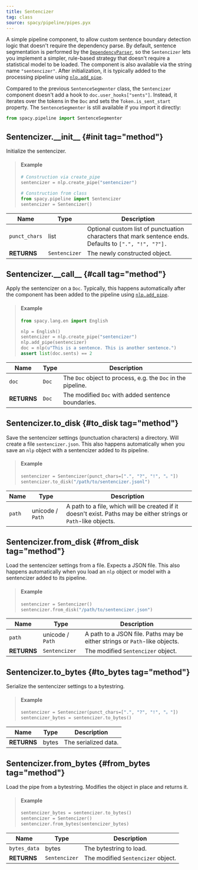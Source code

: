 ```yaml
---
title: Sentencizer
tag: class
source: spacy/pipeline/pipes.pyx
---
```


A simple pipeline component, to allow custom sentence boundary detection logic
that doesn't require the dependency parse. By default, sentence segmentation is
performed by the [`DependencyParser`](/api/dependencyparser), so the
`Sentencizer` lets you implement a simpler, rule-based strategy that doesn't
require a statistical model to be loaded. The component is also available via
the string name `"sentencizer"`. After initialization, it is typically added to
the processing pipeline using [`nlp.add_pipe`](/api/language#add_pipe).

<Infobox title="Important note" variant="warning">

Compared to the previous `SentenceSegmenter` class, the `Sentencizer` component
doesn't add a hook to `doc.user_hooks["sents"]`. Instead, it iterates over the
tokens in the `Doc` and sets the `Token.is_sent_start` property. The
`SentenceSegmenter` is still available if you import it directly:

```python
from spacy.pipeline import SentenceSegmenter
```

</Infobox>

## Sentencizer.\_\_init\_\_ {#init tag="method"}

Initialize the sentencizer.

> #### Example
>
> ```python
> # Construction via create_pipe
> sentencizer = nlp.create_pipe("sentencizer")
>
> # Construction from class
> from spacy.pipeline import Sentencizer
> sentencizer = Sentencizer()
> ```

| Name          | Type          | Description                                                                                            |
| ------------- | ------------- | ------------------------------------------------------------------------------------------------------ |
| `punct_chars` | list          | Optional custom list of punctuation characters that mark sentence ends. Defaults to `[".", "!", "?"].` |
| **RETURNS**   | `Sentencizer` | The newly constructed object.                                                                          |

## Sentencizer.\_\_call\_\_ {#call tag="method"}

Apply the sentencizer on a `Doc`. Typically, this happens automatically after
the component has been added to the pipeline using
[`nlp.add_pipe`](/api/language#add_pipe).

> #### Example
>
> ```python
> from spacy.lang.en import English
>
> nlp = English()
> sentencizer = nlp.create_pipe("sentencizer")
> nlp.add_pipe(sentencizer)
> doc = nlp(u"This is a sentence. This is another sentence.")
> assert list(doc.sents) == 2
> ```

| Name        | Type  | Description                                                  |
| ----------- | ----- | ------------------------------------------------------------ |
| `doc`       | `Doc` | The `Doc` object to process, e.g. the `Doc` in the pipeline. |
| **RETURNS** | `Doc` | The modified `Doc` with added sentence boundaries.           |

## Sentencizer.to_disk {#to_disk tag="method"}

Save the sentencizer settings (punctuation characters) a directory. Will create
a file `sentencizer.json`. This also happens automatically when you save an
`nlp` object with a sentencizer added to its pipeline.

> #### Example
>
> ```python
> sentencizer = Sentencizer(punct_chars=[".", "?", "!", "。"])
> sentencizer.to_disk("/path/to/sentencizer.jsonl")
> ```

| Name   | Type             | Description                                                                                                      |
| ------ | ---------------- | ---------------------------------------------------------------------------------------------------------------- |
| `path` | unicode / `Path` | A path to a file, which will be created if it doesn't exist. Paths may be either strings or `Path`-like objects. |

## Sentencizer.from_disk {#from_disk tag="method"}

Load the sentencizer settings from a file. Expects a JSON file. This also
happens automatically when you load an `nlp` object or model with a sentencizer
added to its pipeline.

> #### Example
>
> ```python
> sentencizer = Sentencizer()
> sentencizer.from_disk("/path/to/sentencizer.json")
> ```

| Name        | Type             | Description                                                                |
| ----------- | ---------------- | -------------------------------------------------------------------------- |
| `path`      | unicode / `Path` | A path to a JSON file. Paths may be either strings or `Path`-like objects. |
| **RETURNS** | `Sentencizer`    | The modified `Sentencizer` object.                                         |

## Sentencizer.to_bytes {#to_bytes tag="method"}

Serialize the sentencizer settings to a bytestring.

> #### Example
>
> ```python
> sentencizer = Sentencizer(punct_chars=[".", "?", "!", "。"])
> sentencizer_bytes = sentencizer.to_bytes()
> ```

| Name        | Type  | Description          |
| ----------- | ----- | -------------------- |
| **RETURNS** | bytes | The serialized data. |

## Sentencizer.from_bytes {#from_bytes tag="method"}

Load the pipe from a bytestring. Modifies the object in place and returns it.

> #### Example
>
> ```python
> sentencizer_bytes = sentencizer.to_bytes()
> sentencizer = Sentencizer()
> sentencizer.from_bytes(sentencizer_bytes)
> ```

| Name         | Type          | Description                        |
| ------------ | ------------- | ---------------------------------- |
| `bytes_data` | bytes         | The bytestring to load.            |
| **RETURNS**  | `Sentencizer` | The modified `Sentencizer` object. |
